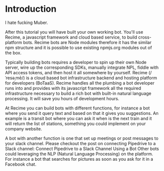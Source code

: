 # Introduction

I hate fucking Muber.

After this tutorial you will have built your own working bot. You'll use Recime, a javascript framework and cloud based service, to build cross-platform bots. Recime bots are Node modules therefore it has the similar npm structure and it is possible to use existing npmjs.org modules out of the box.

Typically building bots requires a developer to spin up their own Node server, wire up the corresponding SDKs, manually integrate NPL, fiddle with API access tokens, and then host it all somewhere by yourself. Recime (/ˈresəˌmē/) is a cloud based bot infrastructure backend and hosting platform for developers (BoTaaS). Recime handles all the plumbing a bot developer runs into and provides with its javascript framework all the required infrastructure necessary to build a rich bot with built-in natural language processing. It will save you hours of development hours.

At Recime you can build bots with different functions, for instance a bot where you send it query text and based on that it gives you suggestions. An example is a transit bot where you can ask it when is the next train and it will return the list of stations, something you could implement on your company website.

A bot with another function is one that set up meetings or post messages to your slack channel. Please checkout the post on connecting Pipedrive to a Slack channel: Connect Pipedrive to a Slack Channel Using a Bot Other bots could leveraging the NLP (Natural Language Processing) on the platform. For instance a bot that searches for pictures as soon as you ask for it in a Facebook chat.

